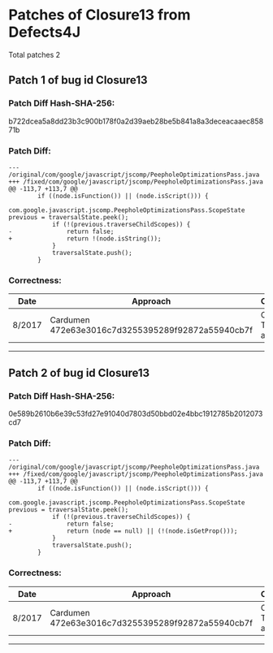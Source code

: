 
# Patches of Closure13 from Defects4J 
Total patches 2
## Patch 1 of bug id Closure13
### Patch Diff Hash-SHA-256:

b722dcea5a8dd23b3c900b178f0a2d39aeb28be5b841a8a3deceacaaec85871b

### Patch Diff:
```
--- /original/com/google/javascript/jscomp/PeepholeOptimizationsPass.java	
+++ /fixed/com/google/javascript/jscomp/PeepholeOptimizationsPass.java	
@@ -113,7 +113,7 @@
 		if ((node.isFunction()) || (node.isScript())) {
 			com.google.javascript.jscomp.PeepholeOptimizationsPass.ScopeState previous = traversalState.peek();
 			if (!(previous.traverseChildScopes)) {
-				return false;
+				return !(node.isString());
 			}
 			traversalState.push();
 		}
```

### Correctness:
Date|Approach|Correctness
------------ | ------------ | -------------
 8/2017 | Cardumen 472e63e3016c7d3255395289f92872a55940cb7f | Original Test-suite adequate

---
## Patch 2 of bug id Closure13
### Patch Diff Hash-SHA-256:

0e589b2610b6e39c53fd27e91040d7803d50bbd02e4bbc1912785b2012073cd7

### Patch Diff:
```
--- /original/com/google/javascript/jscomp/PeepholeOptimizationsPass.java	
+++ /fixed/com/google/javascript/jscomp/PeepholeOptimizationsPass.java	
@@ -113,7 +113,7 @@
 		if ((node.isFunction()) || (node.isScript())) {
 			com.google.javascript.jscomp.PeepholeOptimizationsPass.ScopeState previous = traversalState.peek();
 			if (!(previous.traverseChildScopes)) {
-				return false;
+				return (node == null) || (!(node.isGetProp()));
 			}
 			traversalState.push();
 		}
```

### Correctness:
Date|Approach|Correctness
------------ | ------------ | -------------
 8/2017 | Cardumen 472e63e3016c7d3255395289f92872a55940cb7f | Original Test-suite adequate

---